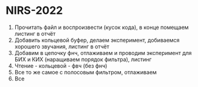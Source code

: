# NIRS-2022

1. Прочитать файл и воспроизвести (кусок кода), в конце помещаем листинг в отчёт
2. Добавить кольцевой буфер, делаем эксперимент, добиваемся хорошего звучания, листинг в отчёт
3. Добавим в цепочку фнч, отлаживаем и проводим эксперимент для БИХ и КИХ (наращиваем порядок фильтра), листинг
4. Чтение - кольцевой - фвч (без фнч)
5. Все то же самое с полосовым фильтром, отлаживаем
6. Все
